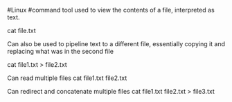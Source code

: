 #Linux #command tool used to view the contents of a file, interpreted as text.

cat file.txt

Can also be used to pipeline text to a different file, essentially copying it and replacing what was in the second file

cat file1.txt > file2.txt

Can read multiple files
cat file1.txt file2.txt

Can redirect and concatenate multiple files
cat file1.txt file2.txt > file3.txt
